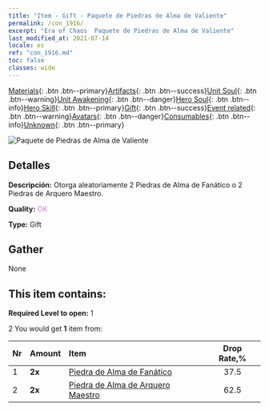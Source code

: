 ```yaml
---
title: "Item - Gift - Paquete de Piedras de Alma de Valiente"
permalink: /con_1916/
excerpt: "Era of Chaos  Paquete de Piedras de Alma de Valiente"
last_modified_at: 2021-07-14
locale: es
ref: "con_1916.md"
toc: false
classes: wide
---
```

 [Materials](/ItemsES/){: .btn .btn--primary}[Artifacts](/ItemsES/Artifacts/){: .btn .btn--success}[Unit Soul](/ItemsES/UnitSoul/){: .btn .btn--warning}[Unit Awakening](/ItemsES/UnitAwakening/){: .btn .btn--danger}[Hero Soul](/ItemsES/HeroSoul/){: .btn .btn--info}[Hero Skill](/ItemsES/HeroSkill/){: .btn .btn--primary}[Gift](/ItemsES/Gift/){: .btn .btn--success}[Event related](/ItemsES/Events/){: .btn .btn--warning}[Avatars](/ItemsES/Avatars/){: .btn .btn--danger}[Consumables](/ItemsES/Consumables/){: .btn .btn--info}[Unknown](/ItemsES/Unknown/){: .btn .btn--primary}

 ![Paquete de Piedras de Alma de Valiente](/images/t/i_907539.png)

## Detalles
 **Descripción:** Otorga aleatoriamente 2 Piedras de Alma de Fanático o 2 Piedras de Arquero Maestro.

 **Quality:** <span style="color: #DA70D6">OK</span>

 **Type:** Gift

## Gather

  None

## This item contains:

 **Required Level to open:** 1

 2 You would get **1** item  from:

  | Nr | Amount |     Item    | Drop Rate,% |
  |:---|:-------|:------------|:---------:|
  | 1 |  **2x** | [Piedra de Alma de Fanático](/ItemsES/unt_286/) | 37.5 | 
  | 2 |  **2x** | [Piedra de Alma de Arquero Maestro](/ItemsES/unt_283/) | 62.5 | 
